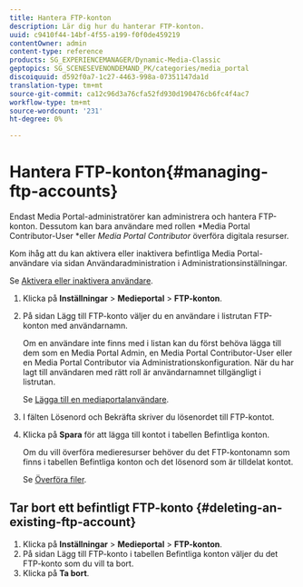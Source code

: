```yaml
---
title: Hantera FTP-konton
description: Lär dig hur du hanterar FTP-konton.
uuid: c9410f44-14bf-4f55-a199-f0f0de459219
contentOwner: admin
content-type: reference
products: SG_EXPERIENCEMANAGER/Dynamic-Media-Classic
geptopics: SG_SCENESEVENONDEMAND_PK/categories/media_portal
discoiquuid: d592f0a7-1c27-4463-998a-07351147da1d
translation-type: tm+mt
source-git-commit: ca12c96d3a76cfa52fd930d190476cb6fc4f4ac7
workflow-type: tm+mt
source-wordcount: '231'
ht-degree: 0%

---
```



# Hantera FTP-konton{#managing-ftp-accounts}

Endast Media Portal-administratörer kan administrera och hantera FTP-konton. Dessutom kan bara användare med rollen *Media Portal Contributor-User *eller *Media Portal Contributor* överföra digitala resurser.

Kom ihåg att du kan aktivera eller inaktivera befintliga Media Portal-användare via sidan Användaradministration i Administrationsinställningar.

Se [Aktivera eller inaktivera användare](administration-setup.md#activating_or_deactivating_users).

1. Klicka på **Inställningar** > **Medieportal** > **FTP-konton**.
1. På sidan Lägg till FTP-konto väljer du en användare i listrutan FTP-konton med användarnamn.

   Om en användare inte finns med i listan kan du först behöva lägga till dem som en Media Portal Admin, en Media Portal Contributor-User eller en Media Portal Contributor via Administrationskonfiguration. När du har lagt till användaren med rätt roll är användarnamnet tillgängligt i listrutan.

   Se [Lägga till en mediaportalanvändare](adding-media-portal-users.md#adding_a_media_portal_user).

1. I fälten Lösenord och Bekräfta skriver du lösenordet till FTP-kontot.
1. Klicka på **Spara** för att lägga till kontot i tabellen Befintliga konton.

   Om du vill överföra medieresurser behöver du det FTP-kontonamn som finns i tabellen Befintliga konton och det lösenord som är tilldelat kontot.

   Se [Överföra filer](uploading-files.md#uploading_files).

## Tar bort ett befintligt FTP-konto {#deleting-an-existing-ftp-account}

1. Klicka på **Inställningar** > **Medieportal** > **FTP-konton**.
1. På sidan Lägg till FTP-konto i tabellen Befintliga konton väljer du det FTP-konto som du vill ta bort.
1. Klicka på **Ta bort**.

